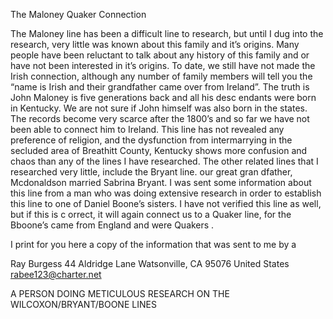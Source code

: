 The Maloney Quaker Connection

The Maloney line has been a difficult line to research, but until I dug into the research, very little was known about this family and it’s origins. Many people have been reluctant to talk about any history of this family and or have not been interested in it’s origins.
To date, we still have not made the Irish connection, although any number of family members will tell you the “name is Irish and their grandfather came over from Ireland”. The truth is John Maloney is five generations back and all his desc endants were born in Kentucky.		We are not sure if John himself was also born in the states. The records become very scarce after the 1800’s and so far we have not been able to connect him to Ireland. This line has not revealed any preference of religion, and the dysfunction from intermarrying in the secluded area of Breathitt County, Kentucky shows more confusion and chaos than any of the lines I have researched. The other related lines that I researched very little, include the Bryant line. our great gran dfather, Mcdonaldson married Sabrina Bryant.	I was sent some information about this line from a man who was doing extensive research in order to establish this line to one of Daniel Boone’s sisters.	I have not verified this line as well, but if this is c orrect, it will again connect us to a Quaker line, for the Bboone’s came from England and were Quakers .

I print for you here a copy of the information that was sent to me by a

Ray Burgess
44 Aldridge Lane
Watsonville, CA 95076 United States
rabee123@charter.net

A PERSON DOING METICULOUS RESEARCH ON THE WILCOXON/BRYANT/BOONE LINES
